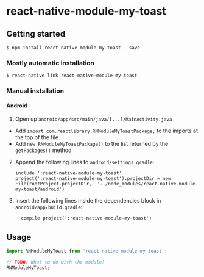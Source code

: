 
# react-native-module-my-toast

## Getting started

`$ npm install react-native-module-my-toast --save`

### Mostly automatic installation

`$ react-native link react-native-module-my-toast`

### Manual installation


#### Android

1. Open up `android/app/src/main/java/[...]/MainActivity.java`
  - Add `import com.reactlibrary.RNModuleMyToastPackage;` to the imports at the top of the file
  - Add `new RNModuleMyToastPackage()` to the list returned by the `getPackages()` method
2. Append the following lines to `android/settings.gradle`:
  	```
  	include ':react-native-module-my-toast'
  	project(':react-native-module-my-toast').projectDir = new File(rootProject.projectDir, 	'../node_modules/react-native-module-my-toast/android')
  	```
3. Insert the following lines inside the dependencies block in `android/app/build.gradle`:
  	```
      compile project(':react-native-module-my-toast')
  	```


## Usage
```javascript
import RNModuleMyToast from 'react-native-module-my-toast';

// TODO: What to do with the module?
RNModuleMyToast;
```
  